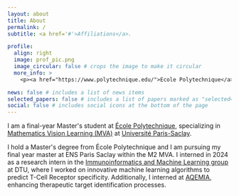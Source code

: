 ```yaml
---
layout: about
title: About
permalink: /
subtitle: <a href='#'>Affiliations</a>.

profile:
  align: right
  image: prof_pic.png
  image_circular: false # crops the image to make it circular
  more_info: >
    <p><a href="https://www.polytechnique.edu/">Ecole Polytechnique</a> / <a href="https://www.master-mva.com/">MVA</a></p>

news: false # includes a list of news items
selected_papers: false # includes a list of papers marked as "selected={true}"
social: false # includes social icons at the bottom of the page
---
```


I am a final-year Master's student at [École Polytechnique](https://www.polytechnique.edu/), specializing in [Mathematics Vision Learning (MVA)](https://www.master-mva.com/) at [Université Paris-Saclay](https://www.universite-paris-saclay.fr/). 

I hold a Master's degree from École Polytechnique and I am pursuing my final year master at ENS Paris Saclay within the M2 MVA. I interned in 2024 as a research intern in the [Immunoinformatics and Machine Learning group](https://orbit.dtu.dk/en/organisations/immunoinformatics-and-machine-learning) at DTU, where I worked on innovative machine learning algorithms to predict T-Cell Receptor specificity. Additionally, I interned at [AQEMIA](https://www.aqemia.com/), enhancing therapeutic target identification processes.